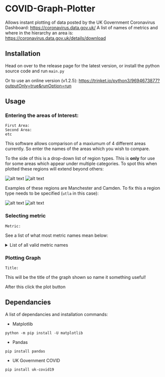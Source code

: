 # COVID-Graph-Plotter

Allows instant plotting of data posted by the UK Government Coronavirus Dashboard: https://coronavirus.data.gov.uk/
A list of names of metrics and where in the hierarchy an area is: https://coronavirus.data.gov.uk/details/download

## Installation

Head on over to the release page for the latest version, or install the python source code and run `main.py`

Or to use an online version (v1.2.5): https://trinket.io/python3/9694673877?outputOnly=true&runOption=run

## Usage
### Entering the areas of Interest: 
```
First Area:
Second Area:
etc
```
This software allows comparison of a maxiumum of 4 different areas currently. So enter the names of the areas which you wish to compare.

To the side of this is a drop-down list of region types. This is **only** for use for some areas which appear under multiple categories. To spot this when plotted these regions will extend beyond others:

![alt text](https://imgur.com/oAHGd1S.png)
![alt text](https://imgur.com/DopVJRH)

Examples of these regions are Manchester and Camden. To fix this a region type needs to be specified (`utla` in this case):

![alt text](https://imgur.com/r5k2pmE.png)
![alt text](https://imgur.com/DMuzp48.png)

### Selecting metric 
```
Metric:
```
See a list of what most metric names mean below: 

<details>
  <summary>List of all valid metric names</summary>
	<code>newCasesByPublishDate</code> New cases by publish date <br />
  <code>cumCasesByPublishDate</code> Cumulative cases by publish date <br />
  <code>cumCasesBySpecimenDateRate</code> Rate of cumulative cases by publish date per 100k resident population <br />
  <code>newCasesBySpecimenDate</code> New cases by specimen date <br />
  <code>cumCasesBySpecimenDateRate</code> Rate of cumulative cases by specimen date per 100k resident population <br />
  <code>cumCasesBySpecimenDate</code> Cumulative cases by specimen date <br /> 
  <code>newPillarOneTestsByPublishDate</code> New pillar one tests by publish date <br /> 
  <code>cumPillarOneTestsByPublishDate</code> Cumulative pillar one tests by publish date <br />
  <code>newPillarTwoTestsByPublishDate</code> New pillar two tests by publish date <br />
  <code>cumPillarTwoTestsByPublishDate</code> Cumulative pillar two tests by publish date <br />
  <code>newPillarThreeTestsByPublishDate</code> New pillar three tests by publish date <br /> 
  <code>cumPillarThreeTestsByPublishDate</code> Cumulative pillar three tests by publish date <br /> 
  <code>newPillarFourTestsByPublishDate</code> New pillar four tests by publish date <br /> 
  <code>cumPillarFourTestsByPublishDate</code> Cumulative pillar four tests by publish date <br />
  <code>newAdmissions</code> New admissions <br />
  <code>cumAdmissions</code> Cumulative number of admissions <br />
  <code>cumTestsByPublishDate</code> Cumulative tests by publish date <br />
  <code>newTestsByPublishDate</code> New tests by publish date <br />
  <code>covidOccupiedMVBeds</code> COVID-19 occupied beds with mechanical ventilators <br />
  <code>hospitalCases</code> Hospital cases <br /> 
  <code>plannedCapacityByPublishDate</code> Planned capacity by publish date <br />
  <code>newDeaths28DaysByPublishDate</code> Deaths within 28 days of positive test <br />
  <code>cumDeaths28DaysByPublishDate</code> Cumulative deaths within 28 days of positive test <br />
  <code>cumDeaths28DaysByPublishDateRate</code> Rate of cumulative deaths within 28 days of positive test per 100k resident population <br /> 
  <code>newDeaths28DaysByDeathDate</code> Deaths within 28 days of positive test by death date <br /> 
  <code>cumDeaths28DaysByDeathDate</code> Cumulative deaths within 28 days of positive test by death date <br /> 
  <code>cumDeaths28DaysByDeathDateRate</code> Rate of cumulative deaths within 28 days of positive test by death date per 100k resident population <br />
</details> 

### Plotting Graph
```
Title:
```
This will be the title of the graph shown so name it something useful!

After this click the plot button

## Dependancies
A list of dependancies and installation commands: 
* Matplotlib
```
python -m pip install -U matplotlib
```
* Pandas
```
pip install pandas
```
* UK Government COVID
```
pip install uk-covid19
```
